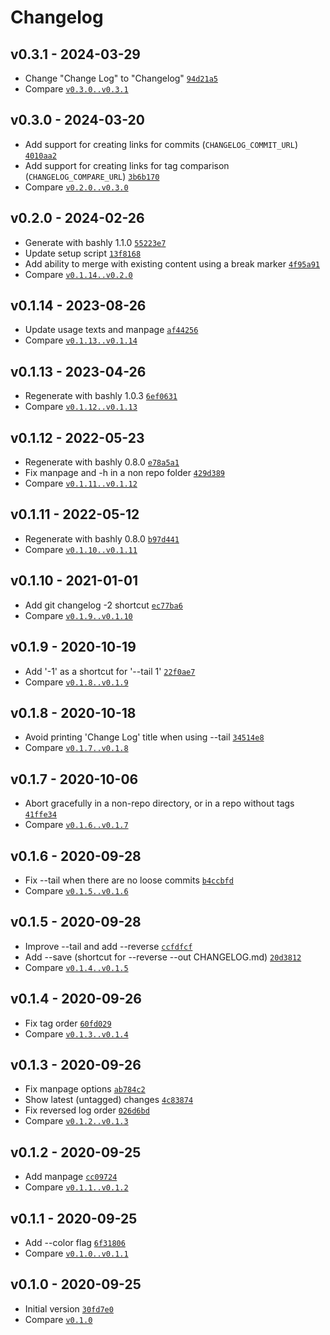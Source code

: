Changelog
========================================

v0.3.1 - 2024-03-29
----------------------------------------

- Change "Change Log" to "Changelog" [`94d21a5`](https://github.com/DannyBen/git-changelog/commit/94d21a5)
- Compare [`v0.3.0..v0.3.1`](https://github.com/dannyben/git-changelog/compare/v0.3.0..v0.3.1)


v0.3.0 - 2024-03-20
----------------------------------------

- Add support for creating links for commits (`CHANGELOG_COMMIT_URL`) [`4010aa2`](https://github.com/DannyBen/git-changelog/commit/4010aa2)
- Add support for creating links for tag comparison (`CHANGELOG_COMPARE_URL`) [`3b6b170`](https://github.com/DannyBen/git-changelog/commit/3b6b170)
- Compare [`v0.2.0..v0.3.0`](https://github.com/dannyben/git-changelog/compare/v0.2.0..v0.3.0)


v0.2.0 - 2024-02-26
----------------------------------------

- Generate with bashly 1.1.0 [`55223e7`](https://github.com/DannyBen/git-changelog/commit/55223e7)
- Update setup script [`13f8168`](https://github.com/DannyBen/git-changelog/commit/13f8168)
- Add ability to merge with existing content using a break marker [`4f95a91`](https://github.com/DannyBen/git-changelog/commit/4f95a91)
- Compare [`v0.1.14..v0.2.0`](https://github.com/dannyben/git-changelog/compare/v0.1.14..v0.2.0)


v0.1.14 - 2023-08-26
----------------------------------------

- Update usage texts and manpage [`af44256`](https://github.com/DannyBen/git-changelog/commit/af44256)
- Compare [`v0.1.13..v0.1.14`](https://github.com/dannyben/git-changelog/compare/v0.1.13..v0.1.14)


v0.1.13 - 2023-04-26
----------------------------------------

- Regenerate with bashly 1.0.3 [`6ef0631`](https://github.com/DannyBen/git-changelog/commit/6ef0631)
- Compare [`v0.1.12..v0.1.13`](https://github.com/dannyben/git-changelog/compare/v0.1.12..v0.1.13)


v0.1.12 - 2022-05-23
----------------------------------------

- Regenerate with bashly 0.8.0 [`e78a5a1`](https://github.com/DannyBen/git-changelog/commit/e78a5a1)
- Fix manpage and -h in a non repo folder [`429d389`](https://github.com/DannyBen/git-changelog/commit/429d389)
- Compare [`v0.1.11..v0.1.12`](https://github.com/dannyben/git-changelog/compare/v0.1.11..v0.1.12)


v0.1.11 - 2022-05-12
----------------------------------------

- Regenerate with bashly 0.8.0 [`b97d441`](https://github.com/DannyBen/git-changelog/commit/b97d441)
- Compare [`v0.1.10..v0.1.11`](https://github.com/dannyben/git-changelog/compare/v0.1.10..v0.1.11)


v0.1.10 - 2021-01-01
----------------------------------------

- Add git changelog -2 shortcut [`ec77ba6`](https://github.com/DannyBen/git-changelog/commit/ec77ba6)
- Compare [`v0.1.9..v0.1.10`](https://github.com/dannyben/git-changelog/compare/v0.1.9..v0.1.10)


v0.1.9 - 2020-10-19
----------------------------------------

- Add '-1' as a shortcut for '--tail 1' [`22f0ae7`](https://github.com/DannyBen/git-changelog/commit/22f0ae7)
- Compare [`v0.1.8..v0.1.9`](https://github.com/dannyben/git-changelog/compare/v0.1.8..v0.1.9)


v0.1.8 - 2020-10-18
----------------------------------------

- Avoid printing 'Change Log' title when using --tail [`34514e8`](https://github.com/DannyBen/git-changelog/commit/34514e8)
- Compare [`v0.1.7..v0.1.8`](https://github.com/dannyben/git-changelog/compare/v0.1.7..v0.1.8)


v0.1.7 - 2020-10-06
----------------------------------------

- Abort gracefully in a non-repo directory, or in a repo without tags [`41ffe34`](https://github.com/DannyBen/git-changelog/commit/41ffe34)
- Compare [`v0.1.6..v0.1.7`](https://github.com/dannyben/git-changelog/compare/v0.1.6..v0.1.7)


v0.1.6 - 2020-09-28
----------------------------------------

- Fix --tail when there are no loose commits [`b4ccbfd`](https://github.com/DannyBen/git-changelog/commit/b4ccbfd)
- Compare [`v0.1.5..v0.1.6`](https://github.com/dannyben/git-changelog/compare/v0.1.5..v0.1.6)


v0.1.5 - 2020-09-28
----------------------------------------

- Improve --tail and add --reverse [`ccfdfcf`](https://github.com/DannyBen/git-changelog/commit/ccfdfcf)
- Add --save (shortcut for --reverse --out CHANGELOG.md) [`20d3812`](https://github.com/DannyBen/git-changelog/commit/20d3812)
- Compare [`v0.1.4..v0.1.5`](https://github.com/dannyben/git-changelog/compare/v0.1.4..v0.1.5)


v0.1.4 - 2020-09-26
----------------------------------------

- Fix tag order [`60fd029`](https://github.com/DannyBen/git-changelog/commit/60fd029)
- Compare [`v0.1.3..v0.1.4`](https://github.com/dannyben/git-changelog/compare/v0.1.3..v0.1.4)


v0.1.3 - 2020-09-26
----------------------------------------

- Fix manpage options [`ab784c2`](https://github.com/DannyBen/git-changelog/commit/ab784c2)
- Show latest (untagged) changes [`4c83874`](https://github.com/DannyBen/git-changelog/commit/4c83874)
- Fix reversed log order [`026d6bd`](https://github.com/DannyBen/git-changelog/commit/026d6bd)
- Compare [`v0.1.2..v0.1.3`](https://github.com/dannyben/git-changelog/compare/v0.1.2..v0.1.3)


v0.1.2 - 2020-09-25
----------------------------------------

- Add manpage [`cc09724`](https://github.com/DannyBen/git-changelog/commit/cc09724)
- Compare [`v0.1.1..v0.1.2`](https://github.com/dannyben/git-changelog/compare/v0.1.1..v0.1.2)


v0.1.1 - 2020-09-25
----------------------------------------

- Add --color flag [`6f31806`](https://github.com/DannyBen/git-changelog/commit/6f31806)
- Compare [`v0.1.0..v0.1.1`](https://github.com/dannyben/git-changelog/compare/v0.1.0..v0.1.1)


v0.1.0 - 2020-09-25
----------------------------------------

- Initial version [`30fd7e0`](https://github.com/DannyBen/git-changelog/commit/30fd7e0)
- Compare [`v0.1.0`](https://github.com/dannyben/git-changelog/compare/v0.1.0)


